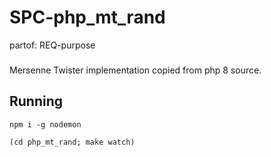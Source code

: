 # SPC-php_mt_rand
partof: REQ-purpose
###

Mersenne Twister implementation copied from php 8 source.

## Running

```
npm i -g nodemon

(cd php_mt_rand; make watch)
```
